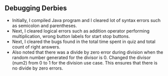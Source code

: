 ## Debugging Derbies
- Initially, I compiled Java program and I cleared lot of syntax errors such as semicolon and parentheses.
- Next, I cleared logical errors such as addition operator performing multiplication, wrong button labels for start stop buttons.
- Next, I cleared the bugs found in the total time spent in quiz and total count of right answers.
- Also noted that there was a divide by zero error during division when the random number generated for the divisor is 0. Changed the divisor (num2) from 0 to 1 for the division use case.  This ensures that there is no divide by zero errors.
